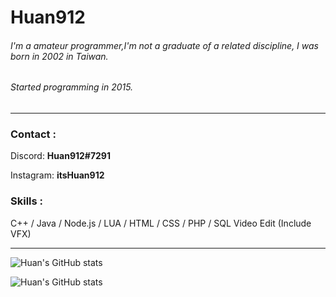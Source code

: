 # Huan912

###### I'm a amateur programmer,I'm not a graduate of a related discipline, I was born in 2002 in Taiwan.
###### Started programming in 2015.

------

### Contact :

Discord: **Huan912#7291**

Instagram: **itsHuan912**

### Skills :
C++ / Java / Node.js / LUA / HTML / CSS / PHP / SQL
Video Edit (Include VFX)

------

![Huan's GitHub stats](https://github-readme-stats.vercel.app/api?username=Huan912&show_icons=true&theme=omni)

![Huan's GitHub stats](https://github-readme-stats.vercel.app/api/top-langs/?username=Huan912&show_icons=true&theme=omni)



### 

